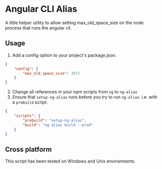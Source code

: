 # Angular CLI Alias

A little helper utility to allow setting max_old_space_size on the node process that runs the angular cli.

## Usage

1. Add a config option to your project's package.json:

```json
{
    "config": {
        "max_old_space_size": 3072
    }
}
```

2. Change all references in your npm scripts from `ng` to `ng-alias`
3. Ensure that `setup-ng-alias` runs before you try to run `ng-alias`. i.e. with a `prebuild` script:

```json
{
    "scripts": {
        "prebuild": "setup-ng-alias",
        "build": "ng-alias build --prod"
    }
}
```

## Cross platform
This script has been tested on Windows and Unix environments.
